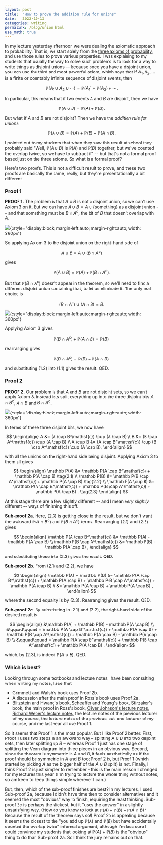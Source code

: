 ```yaml
---
layout: post
title:  "How to prove the addition rule for unions"
date:   2022-10-13
categories: writing
permalink: /blog/union.html
use_math: true
---
```


In my lecture yesterday afternoon we were dealing the axiomatic approach to probability. That is, we start solely from the [three axioms of probability](https://en.wikipedia.org/wiki/Probability_axioms#Axioms), and use those rules to prove various properties. I was explaining to my students that usually the way to solve such problems is to look for a way to write things as disjoint unions -- because once you have a disjoint union, you can use the third and most powerful axiom, which says that if $A_1, A_2, \dots$ is a finite or countably infinite sequence of disjoint events, then

$$ \mathbb P(A_1 \cup A_2 \cup \cdots) = \mathbb P(A_1) + \mathbb P(A_2) + \cdots . $$

In particular, this means that if two events $A$ and $B$ are disjoint, then we have

$$ \mathbb P(A \cup B) = \mathbb P(A) + \mathbb P(B) . $$

But what if $A$ and $B$ are not disjoint? Then we have the *addition rule for unions*:

$$ \mathbb P(A \cup B) = \mathbb P(A) + \mathbb P(B) - \mathbb P(A \cap B). $$

I pointed out to my students that when they saw this result at school they probably said "Well, $\mathbb P(A \cup B)$ is $\mathbb P(A)$ and $\mathbb P(B)$ together, but we've counted the overlap twice, so we have to subtract it" -- but that's not a formal proof based just on the three axioms. So what is a formal proof?

Here's two proofs. This is not a difficult result to prove, and these two proofs are basically the same, really, but they're presentationally a bit different.

### Proof 1

**PROOF 1.** The problem is that $A \cup B$ is not a disjoint union, so we can't use Axiom 3 on it. But we can have $A \cup B = A \cup \{\text{something}\}$ as a disjoint union -- and that something must be $B \cap A^{\mathsf c}$, the bit of $B$ that doesn't overlap with $A$.

![](https://mpaldridge.github.io/math1710/math1710_files/figure-html/add1-1.png){:style="display:block; margin-left:auto; margin-right:auto; width: 360px"}

So applying Axiom 3 to the disjoint union on the right-hand side of 

$$ A \cup B = A \cup (B \cap A^{\mathsf c}) $$

gives

$$ \mathbb P(A \cup B) = \mathbb P(A) + \mathbb P(B \cap A^{\mathsf c}) . \tag{1.1} $$

But that $\mathbb P(B \cap A^{\mathsf c})$ doesn't appear in the theorem, so we'll need to find a different disjoint union containing that, to let us eliminate it. The only real choice is

$$ (B \cap A^{\mathsf c}) \cup (A \cap B) = B . $$

![](https://mpaldridge.github.io/math1710/math1710_files/figure-html/add2-1.png){:style="display:block; margin-left:auto; margin-right:auto; width: 360px"}

Applying Axiom 3 gives

$$ \mathbb P(B \cap A^{\mathsf c}) + \mathbb P(A \cap B) = \mathbb P(B) , $$

rearranging gives

$$ \mathbb P(B \cap A^{\mathsf c}) = \mathbb P(B) - \mathbb P(A \cap B) , \tag{1.2} $$

and substituting $(1.2)$ into $(1.1)$ gives the result. QED.

### Proof 2

**PROOF 2.** Our problem is that $A$ and $B$ are not disjoint sets, so we can't apply Axiom 3. Instead lets split everything up into the three disjoint bits $A \cap B^\mathsf{c}$, $A \cap B$ and $B \cap A^{\mathsf c}$.

![](https://mpaldridge.github.io/math1710/math1710_files/figure-html/add4-1.png){:style="display:block; margin-left:auto; margin-right:auto; width: 360px"}

In terms of these three disjoint bits, we now have

$$ \begin{align}
A &= (A \cap B^\mathsf{c}) \cup (A \cap B) \\
B &= (B \cap A^\mathsf{c}) \cup (A \cap B) \\
A \cup B &= (A \cap B^\mathsf{c}) \cup (B \cap A^\mathsf{c}) \cup (A \cap B),
\end{align} $$

with all the unions on the right-hand side being disjoint. Applying Axiom 3 to them all gives

$$ \begin{align}
\mathbb P(A) &= \mathbb P(A \cap B^\mathsf{c}) + \mathbb P(A \cap B) \tag{2.1} \\
\mathbb P(B) &= \mathbb P(B \cap A^\mathsf{c}) + \mathbb P(A \cap B) \tag{2.2} \\
\mathbb P(A \cup B) &= \mathbb P(A \cap B^\mathsf{c}) + \mathbb P(B \cap A^\mathsf{c}) + \mathbb P(A \cap B) . \tag{2.3} 
\end{align} $$

At this stage there are a few slightly different -- and I mean *very slightly* different -- ways of finishing this off.

**Sub-proof 2a.** Here, $(2.3)$ is getting close to the result, but we don't want the awkward $\mathbb P(A \cap B^\mathsf{c})$ and $\mathbb P(B \cap A^\mathsf{c})$ terms. Rearranging $(2.1)$ and $(2.2)$ gives

$$ \begin{align}
\mathbb P(A \cap B^\mathsf{c}) &=  \mathbb P(A) - \mathbb P(A \cap B) \\
\mathbb P(B \cap A^\mathsf{c}) &=  \mathbb P(B) - \mathbb P(A \cap B) ,
\end{align} $$

and substituting these into $(2.3)$ gives the result. QED.

**Sub-proof 2b.** From $(2.1)$ and $(2.2)$, we have

$$ \begin{align}
\mathbb P(A) + \mathbb P(B) 
  &= \mathbb P(A \cap B^\mathsf{c}) + \mathbb P(A \cap B) + \mathbb P(B \cap A^\mathsf{c}) + \mathbb P(A \cap B) \\
  &= \mathbb P(A \cup B) + \mathbb P(A \cap B) ,
\end{align} $$

where the second equality is by $(2.3)$. Rearranging gives the result. QED.

**Sub-proof 2c.** By substituting in $(2.1)$ and $(2.2)$, the right-hand side of the desired result is

$$ \begin{align}
&\mathbb P(A) + \mathbb P(B) - \mathbb P(A \cap B) \\
  &\qquad\qquad = \mathbb P(A \cap B^\mathsf{c}) + \mathbb P(A \cap B) + \mathbb P(B \cap A^\mathsf{c}) + \mathbb P(A \cap B) - \mathbb P(A \cap B) \\
  &\qquad\qquad = \mathbb P(A \cap B^\mathsf{c}) + \mathbb P(B \cap A^\mathsf{c}) + \mathbb P(A \cap B) ,
\end{align} $$

which, by $(2.3)$, is indeed $\mathbb P(A \cup B)$. QED.

### Which is best?

Looking through some textbooks and lecture notes I have been consulting when writing my notes, I see that:

* Grimmett and Walsh's book uses Proof 2b.
* A discussion after the main proof in Ross's book uses Proof 2a.
* Blitzstein and Hwang's book, Scheaffer and Young's book, Stirzaker's book, the main proof in Ross's book, [Oliver Johnson's lecture notes](https://people.maths.bris.ac.uk/~maotj/teaching.html), [Richard Weber's lecture notes](http://www.statslab.cam.ac.uk/~rrw1/prob/index.html), the lecture notes of the previous lecturer of my course, the lecture notes of the previous-but-one lecturer of my course, and me last year all use Proof 1.

So it seems that Proof 1 is the most popular. But I like Proof 2 better. First, Proof 1 uses two steps in an awkward way – splitting $A\cup B$ into two disjoint sets, then later splitting up $B$ –  whereas Proof 1 just has one stage of splitting the Venn diagram into three pieces in an obvious way. Second, since the theorem is symmetric in $A$ and $B$, it feels aesthetically as if the proof should be symmetric in $A$ and $B$ too; Proof 2 is, but Proof 1 (which started by picking $A$ as the bigger half of the $A \cup B$ split) is not. Finally, I think Proof 2 is just simpler to remember – this is the main reason I changed for my lectures this year. (I'm trying to lecture the whole thing without notes, so am keen to keep things simple wherever I can.)

But, then, which of the sub-proof finishes are best? In my lectures, I used Sub-proof 2a, because I didn't have time then to consider alternatives and it seemed the most "obvious" way to finish, requiring the least thinking. Sub-proof 2c is perhaps the slickest, but it "uses the answer" in a slightly unsatisfying way. (How do you know to look at $\mathbb P(A) + \mathbb P(B) - \mathbb P(A \cap B)$? Because the result of the theorem says so!) Proof 2b is appealing because it seems the closest to the "you add up $\mathbb P(A)$ and $\mathbb P(B)$ but have accidentally counted the overlap twice" informal argument, although I'm less sure I could convince my students that looking at $\mathbb P(A) + \mathbb P(B)$ is the "obvious" thing to do than Sub-proof 2a. So I think the jury remains out on that.
